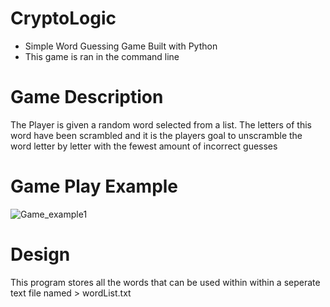 # CryptoLogic
- Simple Word Guessing Game Built with Python
- This game is ran in the command line


# Game Description
The Player is given a random word selected from a list. The letters of this word have
been scrambled and it is the players goal to unscramble the word letter by letter with the
fewest amount of incorrect guesses

# Game Play Example
![Game_example1](https://user-images.githubusercontent.com/89806393/135562052-6d45b021-f625-4f52-9728-c7750200f023.jpg)

# Design
This program stores all the words that can be used within within a seperate text file
named > wordList.txt
